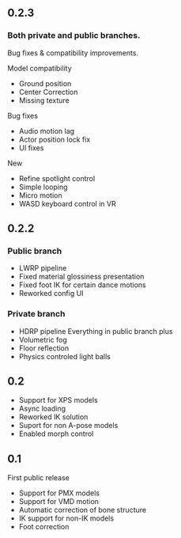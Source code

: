 ## 0.2.3
### Both private and public branches. 
Bug fixes & compatibility improvements.

Model compatibility
* Ground position
* Center Correction
* Missing texture

Bug fixes
* Audio motion lag
* Actor position lock fix
* UI fixes

New
* Refine spotlight control
* Simple looping
* Micro motion
* WASD keyboard control in VR
 

## 0.2.2

### Public branch
* LWRP pipeline
* Fixed material glossiness presentation
* Fixed foot IK for certain dance motions
* Reworked config UI

### Private branch
* HDRP pipeline
Everything in public branch plus
* Volumetric fog
* Floor reflection
* Physics controled light balls

## 0.2
* Support for XPS models
* Async loading
* Reworked IK solution
* Suport for non A-pose models
* Enabled morph control


## 0.1
First public release
* Support for PMX models
* Support for VMD motion
* Automatic correction of bone structure 
* IK support for non-IK models
* Foot correction
